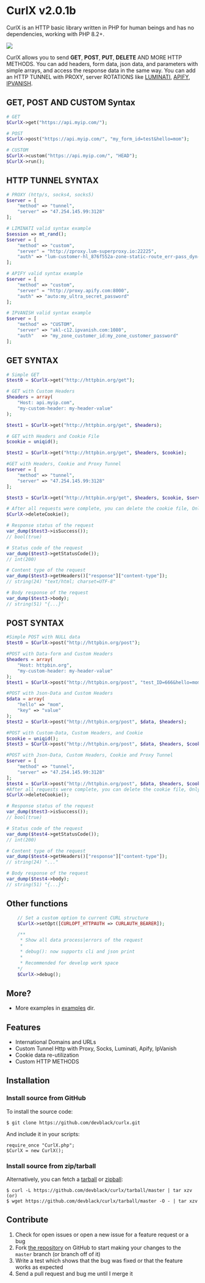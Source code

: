 CurlX v2.0.1b
================

CurlX is an HTTP basic library written in PHP for human beings and has no dependencies, working with PHP 8.2+.

![](https://i.imgur.com/AVwS6kZ.png)

CurlX allows you to send **GET**, **POST**, **PUT**, **DELETE** AND MORE HTTP METHODS. You can add headers, form data, json data,
and parameters with simple arrays, and access the response data in the same way. You can add an HTTP TUNNEL with PROXY, server ROTATIONS like [LUMINATI][], [APIFY][], [IPVANISH][].

[LUMINATI]: https://luminati.io/
[APIFY]: https://apify.com/
[IPVANISH]: https://www.ipvanish.com/

GET, POST AND CUSTOM Syntax
--------

```php
# GET
$CurlX->get("https://api.myip.com/");

# POST
$CurlX->post("https://api.myip.com/", "my_form_id=test&hello=mom");

# CUSTOM
$CurlX->custom("https://api.myip.com/", "HEAD");
$CurlX->run();
```

HTTP TUNNEL SYNTAX
--------

```php
# PROXY (http/s, socks4, socks5)
$server = [
    "method" => "tunnel",
    "server" => "47.254.145.99:3128"
];

# LIMINATI valid syntax example
$session => mt_rand();
$server = [
    "method" => "custom",
    "server" = "http://zproxy.lum-superproxy.io:22225",
    "auth" => "lum-customer-hl_876f552a-zone-static-route_err-pass_dyn-country-RU-session-$session:my_ultra_secret_password"
];

# APIFY valid syntax example
$server = [
    "method" => "custom",
    "server" = "http://proxy.apify.com:8000",
    "auth" => "auto:my_ultra_secret_password"
];

# IPVANISH valid syntax example
$server = [
    "method" => "CUSTOM",
    "server" => "akl-c12.ipvanish.com:1080",
    "auth"   => "my_zone_customer_id:my_zone_customer_password"
];
```

GET SYNTAX
--------

```php
# Simple GET
$test0 = $CurlX->get("http://httpbin.org/get");

# GET with Custom Headers
$headers = array(
    "Host: api.myip.com",
    "my-custom-header: my-header-value"
);

$test1 = $CurlX->get("http://httpbin.org/get", $headers);

# GET with Headers and Cookie File
$cookie = uniqid();

$test2 = $CurlX->get("http://httpbin.org/get", $headers, $cookie);

#GET with Headers, Cookie and Proxy Tunnel
$server = [
    "method" => "tunnel",
    "server" => "47.254.145.99:3128"
];

$test3 = $CurlX->get("http://httpbin.org/get", $headers, $cookie, $server);

# After all requests were complete, you can delete the cookie file, Only when you use the $cookie parameter.
$CurlX->deleteCookie();

# Response status of the request
var_dump($test3->isSuccess());
// bool(true)

# Status code of the request
var_dump($test3->getStatusCode());
// int(200)

# Content type of the request
var_dump($test3->getHeaders()["response"]["content-type"]);
// string(24) "text/html; charset=UTF-8"

# Body response of the request
var_dump($test3->body);
// string(51) "{...}"
```

POST SYNTAX
--------

```php
#Simple POST with NULL data
$test0 = $CurlX->post("http://httpbin.org/post");

#POST with Data-form and Custom Headers
$headers = array(
    "Host: httpbin.org",
    "my-custom-header: my-header-value"
);
$test1 = $CurlX->post("http://httpbin.org/post", "test_ID=666&hello=mom", $headers);

#POST with Json-Data and Custom Headers
$data = array(
    "hello" => "mom",
    "key" => "value"
);
$test2 = $CurlX->post("http://httpbin.org/post", $data, $headers);

#POST with Custom-Data, Custom Headers, and Cookie
$cookie = uniqid();
$test3 = $CurlX->post("http://httpbin.org/post", $data, $headers, $cookie);

#POST with Json-Data, Custom Headers, Cookie and Proxy Tunnel
$server = [
    "method" => "tunnel",
    "server" => "47.254.145.99:3128"
];
$test4 = $CurlX->post("http://httpbin.org/post", $data, $headers, $cookie, $server);
#After all requests were complete, you can delete the cookie file, Only when you use the $cookie parameter.
$CurlX->deleteCookie();

# Response status of the request
var_dump($test3->isSuccess());
// bool(true)

# Status code of the request
var_dump($test4->getStatusCode());
// int(200)

# Content type of the request
var_dump($test4->getHeaders()["response"]["content-type"]);
// string(24) "..."

# Body response of the request
var_dump($test4->body);
// string(51) "{...}"
```

Other functions
--------

```php
    // Set a custom option to current CURL structure
    $CurlX->setOpt([CURLOPT_HTTPAUTH => CURLAUTH_BEARER]);

    /**
     * Show all data process|errors of the request
     * 
     * debug(): now supports cli and json print
     * 
     * Recommended for develop work space
    */
    $CurlX->debug();
```

More?
--------
- More examples in [examples][] dir.

[examples]: https://github.com/devblack/curlx/tree/master/examples

Features
--------

- International Domains and URLs
- Custom Tunnel Http with Proxy, Socks, Luminati, Apify, IpVanish
- Cookie data re-utilization
- Custom HTTP METHODS


Installation
------------

### Install source from GitHub
To install the source code:

    $ git clone https://github.com/devblack/curlx.git

And include it in your scripts:

    require_once "CurlX.php";
    $CurlX = new CurlX();


### Install source from zip/tarball
Alternatively, you can fetch a [tarball][] or [zipball][]:

    $ curl -L https://github.com/devblack/curlx/tarball/master | tar xzv
    (or)
    $ wget https://github.com/devblack/curlx/tarball/master -O - | tar xzv

[tarball]: https://github.com/devblack/curlx/tarball/master
[zipball]: https://github.com/devblack/curlx/zipball/master


Contribute
----------

1. Check for open issues or open a new issue for a feature request or a bug
2. Fork [the repository][] on GitHub to start making your changes to the
    `master` branch (or branch off of it)
3. Write a test which shows that the bug was fixed or that the feature works as expected
4. Send a pull request and bug me until I merge it

[the repository]: https://github.com/devblack/curlx
